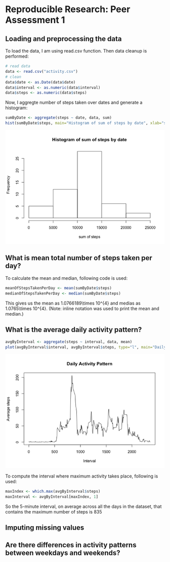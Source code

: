 # Reproducible Research: Peer Assessment 1


## Loading and preprocessing the data

To load the data, I am using read.csv function. Then data cleanup is performed:


```r
# read data
data <- read.csv("activity.csv")
# clean
data$date <- as.Date(data$date)
data$interval <- as.numeric(data$interval)
data$steps <- as.numeric(data$steps)
```

Now, I aggregte number of steps taken over dates and generate a histogram:


```r
sumByDate <- aggregate(steps ~ date, data, sum)
hist(sumByDate$steps, main="Histogram of sum of steps by date", xlab="sum of steps")
```

![](./PA1_template_files/figure-html/unnamed-chunk-2-1.png) 

## What is mean total number of steps taken per day?

To calculate the mean and median, following code is used:


```r
meanOfStepsTakenPerDay <- mean(sumByDate$steps)
medianOfStepsTakenPerDay <- median(sumByDate$steps)
```

This gives us the mean as 1.0766189\times 10^{4} and medias as 1.0765\times 10^{4}. (Note: inline notation was used to print the mean and median.)



## What is the average daily activity pattern?


```r
avgByInterval <- aggregate(steps ~ interval, data, mean)
plot(avgByInterval$interval, avgByInterval$steps, type="l", main="Daily Activity Pattern", xlab="Interval", ylab="Average steps")
```

![](./PA1_template_files/figure-html/unnamed-chunk-4-1.png) 

To compute the interval where maximum activity takes place, following is used:


```r
maxIndex <- which.max(avgByInterval$steps)
maxInterval <- avgByInterval[maxIndex, 1]
```
So the 5-minute interval, on average across all the days in the dataset, that contains the maximum number of steps is 835

## Imputing missing values



## Are there differences in activity patterns between weekdays and weekends?
